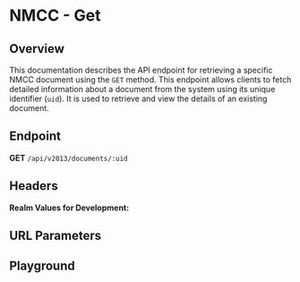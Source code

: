 <script setup>
import SwaggerUI from "@/swagger/view/SwaggerUI.vue"
import swaggerJson from "@/swagger/json/ircc/get.json";

const swaggerSpecs = [
  { json: swaggerJson, protected: false },
];

</script>

# NMCC - Get

## Overview

This documentation describes the API endpoint for retrieving a specific NMCC document using the `GET` method. This endpoint allows clients to fetch detailed information about a document from the system using its unique identifier (`uid`). It is used to retrieve and view the details of an existing document.

## Endpoint
**GET** `/api/v2013/documents/:uid`

## Headers
<!--@include: @/../components/common/header/realm-accept.md-->

**Realm Values for Development:**

<!--@include: @/../components/common/realm/abs-dev.md-->

## URL Parameters
<!--@include: @/../components/common/url/uid.md-->

## Playground

<SwaggerUI :swaggerSpecs="swaggerSpecs" />